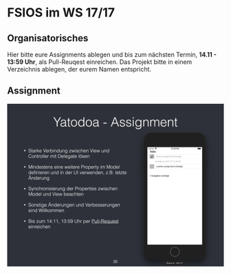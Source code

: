 # FSIOS im WS 17/17

## Organisatorisches
Hier bitte eure Assignments ablegen und bis zum nächsten Termin, **14.11 - 13:59 Uhr**, als Pull-Reuqest einreichen. Das Projekt bitte in einem Verzeichnis ablegen, der eurem Namen entspricht.

## Assignment
![Assigment 02](assignment_02.png "Assigment 02")
